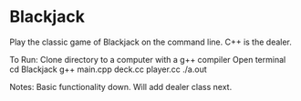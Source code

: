 # Blackjack
Play the classic game of Blackjack on the command line. C++ is the dealer.

To Run:
Clone directory to a computer with a g++ compiler
Open terminal
    cd Blackjack
    g++ main.cpp deck.cc player.cc
    ./a.out

Notes:
Basic functionality down. Will add dealer class next.
